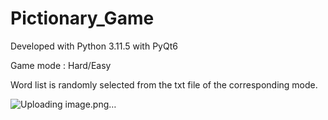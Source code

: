# Pictionary_Game

Developed with Python 3.11.5 with PyQt6

Game mode : Hard/Easy

Word list is randomly selected from the txt file of the corresponding mode. 

![Uploading image.png…]()




